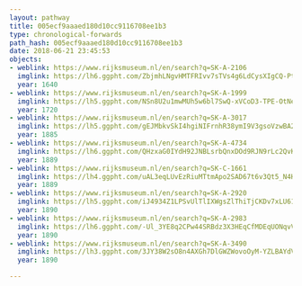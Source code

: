 ```yaml
---
layout: pathway
title: 005ecf9aaaed180d10cc9116708ee1b3
type: chronological-forwards
path_hash: 005ecf9aaaed180d10cc9116708ee1b3
date: 2018-06-21 23:45:53
objects:
- weblink: https://www.rijksmuseum.nl/en/search?q=SK-A-2106
  imglink: https://lh6.ggpht.com/ZbjmhLNgvHMTFRIvv7sTVs4g6LdCysXIgCQ-Pt89FMeBA_ZvMzcXRhBWlr-VtsmmMFy_DZm_xIckXYov08kMzEUNymI=s200
  year: 1640
- weblink: https://www.rijksmuseum.nl/en/search?q=SK-A-1999
  imglink: https://lh5.ggpht.com/NSn8U2u1mwMUh5w6bl7SwQ-xVCoD3-TPE-OtNecGP8mf4-mkAkGQpeUPN__OIppjmFbeBlFTZQLz7brHLl2whK1RfYzZ=s200
  year: 1720
- weblink: https://www.rijksmuseum.nl/en/search?q=SK-A-3017
  imglink: https://lh5.ggpht.com/gEJMbkvSkI4hgiNIFrnhR38ymI9V3gsoVzwBA2rUYRUrRUiRNuZBH7uPhE4ovpITb0COlihw2l3zkdXJjex49dOSmeY=s200
  year: 1885
- weblink: https://www.rijksmuseum.nl/en/search?q=SK-A-4734
  imglink: https://lh6.ggpht.com/QHzxaG0IYdH92JNBLsrbQnxDOd9RJN9rLc2QvK1lcCjnl8ZplIQLfYpJ2Jy_ujL3UaEsoG-AGw00c7Ap3EGSZcUmVoBV=s200
  year: 1889
- weblink: https://www.rijksmuseum.nl/en/search?q=SK-C-1661
  imglink: https://lh4.ggpht.com/uAL3eqLUvEzRiuMTtmApo2SAD67t6v3Qt5_N4HmV1urKN5DvJ9hMDRExyzeH_mYw3yKsNo4G6YLmVrYZIBZyCXyYKFs=s200
  year: 1889
- weblink: https://www.rijksmuseum.nl/en/search?q=SK-A-2920
  imglink: https://lh5.ggpht.com/iJ4934Z1LPSvUlTlIXWgsZlThiTjCKDv7xLU61ukNDeL3a15O8wkpB8-aRy9zmQVnapC40npnK_2KpEEv4aGUeBp8TA=s200
  year: 1890
- weblink: https://www.rijksmuseum.nl/en/search?q=SK-A-2983
  imglink: https://lh6.ggpht.com/-Ul_3YE8q2CPw44SRBdz3X3HEqCfMDEqUONqvVWRwHZvIG05D_PerehgIvfy_di71bLX_467GOkR99jFJ3uzsWysqQk=s200
  year: 1890
- weblink: https://www.rijksmuseum.nl/en/search?q=SK-A-3490
  imglink: https://lh3.ggpht.com/3JY38W2sO8n4AXGh7DlGWZWovoOyM-YZLBAYdVuSHKZ9UOE2-2ljTKzDhEn1gT00mTgmHRVUdn0R6lIgf1rpj_3xsYSH=s200
  year: 1890

---
```

